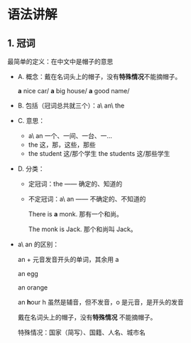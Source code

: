 # 语法讲解

## 1. 冠词

最简单的定义：在中文中是帽子的意思

- A. 概念：戴在名词头上的帽子，没有**特殊情况**不能摘帽子。

  **a** nice car/ **a** big house/ **a** good name/
- B. 包括（冠词总共就三个）：a\ an\ the
- C. 意思：
  - a\ an 一个、一间、一台、一...
  - the 这，那，这些，那些
  - the student 这/那个学生 the students 这/那些学生
- D. 分类：
  - 定冠词：the —— 确定的、知道的
  - 不定冠词：a\ an —— 不确定的、不知道的

    There is **a** monk. 那有一个和尚。

    The monk is Jack. 那个和尚叫 Jack。
- a\ an 的区别：

  an + 元音发音开头的单词，其余用 a

  an egg

  an orange

  an **h**our h 虽然是辅音，但不发音，o 是元音，是开头的发音

  戴在名词头上的帽子，没有**特殊情况** 不能摘帽子。

  特殊情况：国家（简写）、国籍、人名、城市名